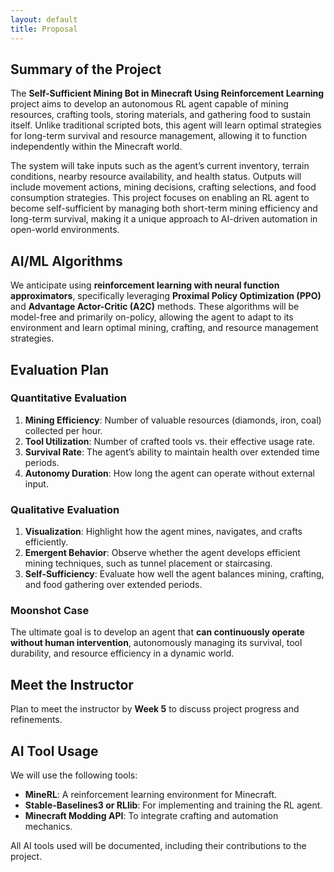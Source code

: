 ```yaml
---
layout: default
title: Proposal
---
```


## Summary of the Project
The **Self-Sufficient Mining Bot in Minecraft Using Reinforcement Learning** project aims to develop an autonomous RL agent capable of mining resources, crafting tools, storing materials, and gathering food to sustain itself. Unlike traditional scripted bots, this agent will learn optimal strategies for long-term survival and resource management, allowing it to function independently within the Minecraft world. 

The system will take inputs such as the agent’s current inventory, terrain conditions, nearby resource availability, and health status. Outputs will include movement actions, mining decisions, crafting selections, and food consumption strategies. This project focuses on enabling an RL agent to become self-sufficient by managing both short-term mining efficiency and long-term survival, making it a unique approach to AI-driven automation in open-world environments.

## AI/ML Algorithms
We anticipate using **reinforcement learning with neural function approximators**, specifically leveraging **Proximal Policy Optimization (PPO)** and **Advantage Actor-Critic (A2C)** methods. These algorithms will be model-free and primarily on-policy, allowing the agent to adapt to its environment and learn optimal mining, crafting, and resource management strategies.

## Evaluation Plan
### Quantitative Evaluation
1. **Mining Efficiency**: Number of valuable resources (diamonds, iron, coal) collected per hour.
2. **Tool Utilization**: Number of crafted tools vs. their effective usage rate.
3. **Survival Rate**: The agent’s ability to maintain health over extended time periods.
4. **Autonomy Duration**: How long the agent can operate without external input.

### Qualitative Evaluation
1. **Visualization**: Highlight how the agent mines, navigates, and crafts efficiently.
2. **Emergent Behavior**: Observe whether the agent develops efficient mining techniques, such as tunnel placement or staircasing.
3. **Self-Sufficiency**: Evaluate how well the agent balances mining, crafting, and food gathering over extended periods.

### Moonshot Case
The ultimate goal is to develop an agent that **can continuously operate without human intervention**, autonomously managing its survival, tool durability, and resource efficiency in a dynamic world.

## Meet the Instructor
Plan to meet the instructor by **Week 5** to discuss project progress and refinements.

## AI Tool Usage
We will use the following tools:
- **MineRL**: A reinforcement learning environment for Minecraft.
- **Stable-Baselines3 or RLlib**: For implementing and training the RL agent.
- **Minecraft Modding API**: To integrate crafting and automation mechanics.

All AI tools used will be documented, including their contributions to the project.
